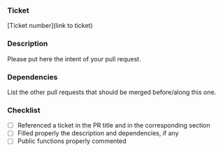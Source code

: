 ### Ticket
[Ticket number](link to ticket)

### Description
Please put here the intent of your pull request.

### Dependencies
List the other pull requests that should be merged before/along this one.

### Checklist
- [ ] Referenced a ticket in the PR title and in the corresponding section
- [ ] Filled properly the description and dependencies, if any
- [ ] Public functions properly commented
